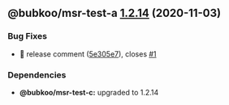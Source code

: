 ## @bubkoo/msr-test-a [1.2.14](https://github.com/bubkoo/monorepo-semantic-release/compare/@bubkoo/msr-test-a@1.2.13...@bubkoo/msr-test-a@1.2.14) (2020-11-03)


### Bug Fixes

* 🐛 release comment ([5e305e7](https://github.com/bubkoo/monorepo-semantic-release/commit/5e305e76ad71c0b813acf87fdd1ad9370b32e0e0)), closes [#1](https://github.com/bubkoo/monorepo-semantic-release/issues/1)





### Dependencies

* **@bubkoo/msr-test-c:** upgraded to 1.2.14
